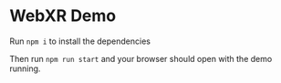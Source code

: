 # WebXR Demo
Run `npm i` to install the dependencies

Then run `npm run start` and your browser should open with the demo running.